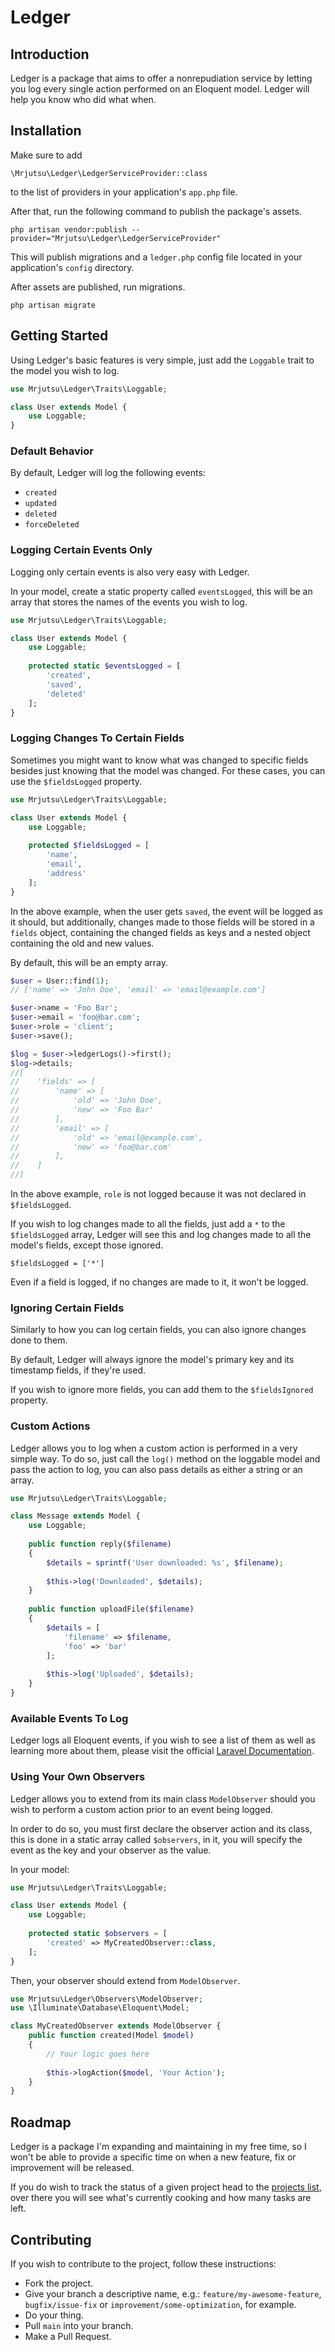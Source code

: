 # Ledger

## Introduction

Ledger is a package that aims to offer a nonrepudiation service by letting you log every single action performed on an Eloquent model. Ledger will help you know who did what when.

## Installation

Make sure to add

`\Mrjutsu\Ledger\LedgerServiceProvider::class`

to the list of providers in your application's `app.php` file.

After that, run the following command to publish the package's assets.

`php artisan vendor:publish --provider="Mrjutsu\Ledger\LedgerServiceProvider"`

This will publish migrations and a `ledger.php` config file located in your application's `config` directory.

After assets are published, run migrations.

`php artisan migrate`

## Getting Started

Using Ledger's basic features is very simple, just add the `Loggable` trait to the model you wish to log.

```php
use Mrjutsu\Ledger\Traits\Loggable;

class User extends Model {
    use Loggable;
}
```

### Default Behavior

By default, Ledger will log the following events:
- `created`
- `updated`
- `deleted`
- `forceDeleted`

### Logging Certain Events Only

Logging only certain events is also very easy with Ledger.

In your model, create a static property called `eventsLogged`, this will be
an array that stores the names of the events you wish to log.

```php
use Mrjutsu\Ledger\Traits\Loggable;

class User extends Model {
    use Loggable;
    
    protected static $eventsLogged = [
        'created',
        'saved',
        'deleted'
    ];
}
```

### Logging Changes To Certain Fields

Sometimes you might want to know what was changed to specific fields besides just knowing that the model was changed.
For these cases, you can use the `$fieldsLogged` property.

```php
use Mrjutsu\Ledger\Traits\Loggable;

class User extends Model {
    use Loggable;
    
    protected $fieldsLogged = [
        'name',
        'email',
        'address'
    ];
}
```

In the above example, when the user gets `saved`, the event will be logged as it should, but additionally, changes made to
those fields will be stored in a `fields` object, containing the changed fields as keys and a nested object containing the old and new values.

By default, this will be an empty array.

```php
$user = User::find(1);
// ['name' => 'John Doe', 'email' => 'email@example.com']

$user->name = 'Foo Bar';
$user->email = 'foo@bar.com';
$user->role = 'client';
$user->save();

$log = $user->ledgerLogs()->first();
$log->details;
//[
//    'fields' => [
//        'name' => [
//            'old' => 'John Doe',
//            'new' => 'Foo Bar'
//        ],
//        'email' => [
//            'old' => 'email@example.com',
//            'new' => 'foo@bar.com'
//        ],
//    ]
//]
```

In the above example, `role` is not logged because it was not declared in `$fieldsLogged`.

If you wish to log changes made to all the fields, just add a `*` to the `$fieldsLogged` array,
Ledger will see this and log changes made to all the model's fields, except those ignored.

`$fieldsLogged = ['*']`

Even if a field is logged, if no changes are made to it, it won't be logged.

### Ignoring Certain Fields

Similarly to how you can log certain fields, you can also ignore changes done to them.

By default, Ledger will always ignore the model's primary key and its timestamp fields, if they're used.

If you wish to ignore more fields, you can add them to the `$fieldsIgnored` property.

### Custom Actions

Ledger allows you to log when a custom action is performed in a very simple way. To do so, just call the `log()` method
on the loggable model and pass the action to log, you can also pass details as either a string or an array.

```php
use Mrjutsu\Ledger\Traits\Loggable;

class Message extends Model {
    use Loggable;
    
    public function reply($filename)
    {
        $details = sprintf('User downloaded: %s', $filename);
        
        $this->log('Downloaded', $details);
    }
    
    public function uploadFile($filename)
    {
        $details = [
            'filename' => $filename,
            'foo' => 'bar'
        ];
        
        $this->log('Uploaded', $details);
    }
}
```

### Available Events To Log

Ledger logs all Eloquent events, if you wish to see a list of them as well as learning more about
them, please visit the official [Laravel Documentation](https://laravel.com/docs/8.x/eloquent#events).

### Using Your Own Observers

Ledger allows you to extend from its main class `ModelObserver` should you wish to perform a custom action prior to an event being logged.

In order to do so, you must first declare the observer action and its class, this is done in a static array called `$observers`,
in it, you will specify the event as the key and your observer as the value.

In your model:

```php
use Mrjutsu\Ledger\Traits\Loggable;

class User extends Model {
    use Loggable;
    
    protected static $observers = [
        'created' => MyCreatedObserver::class,
    ];
}
```

Then, your observer should extend from `ModelObserver`.

```php
use Mrjutsu\Ledger\Observers\ModelObserver;
use \Illuminate\Database\Eloquent\Model;

class MyCreatedObserver extends ModelObserver {
    public function created(Model $model)
    {
        // Your logic goes here
        
        $this->logAction($model, 'Your Action');
    }
}
```

## Roadmap

Ledger is a package I'm expanding and maintaining in my free time, so I won't be able to provide a specific time on when a new feature, fix or improvement will be released.

If you do wish to track the status of a given project head to the [projects list](https://github.com/mrjutsu/Ledger/projects), over there you will see what's currently cooking and how many tasks are left.

## Contributing

If you wish to contribute to the project, follow these instructions:

- Fork the project.
- Give your branch a descriptive name, e.g.: `feature/my-awesome-feature`, `bugfix/issue-fix` or `improvement/some-optimization`, for example.
- Do your thing.
- Pull `main` into your branch.
- Make a Pull Request.
